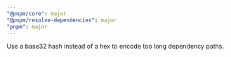 ```yaml
---
"@pnpm/core": major
"@pnpm/resolve-dependencies": major
"pnpm": major
---
```


Use a base32 hash instead of a hex to encode too long dependency paths.
